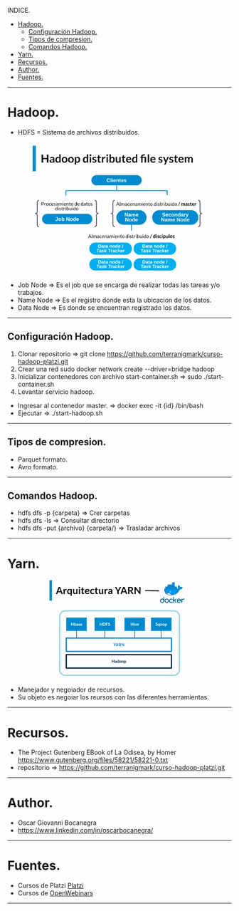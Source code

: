 INDICE.
- [Hadoop.](#hadoop)
  - [Configuración Hadoop.](#configuración-hadoop)
  - [Tipos de  compresion.](#tipos-de--compresion)
  - [Comandos Hadoop.](#comandos-hadoop)
- [Yarn.](#yarn)
- [Recursos.](#recursos)
- [Author.](#author)
- [Fuentes.](#fuentes)
___
 # Hadoop.
 - HDFS = Sistema de archivos distribuidos.
  <p align="center"> <img src ="./images/hdfs-arquiteture.png"></p>
 
 - Job Node => Es el job que se encarga de realizar todas las tareas y/o trabajos.
 - Name Node => Es el registro donde esta la ubicacion de los datos.
 - Data Node => Es donde se encuentran registrado los datos.
____
 ## Configuración Hadoop.
 1. Clonar repositorio => git clone https://github.com/terranigmark/curso-hadoop-platzi.git
 2. Crear una red sudo docker network create --driver=bridge hadoop
 3. Inicializar contenedores con archivo start-container.sh => sudo ./start-container.sh
 4. Levantar servicio hadoop.
   - Ingresar al contenedor master. => docker exec -it {id} /bin/bash
   - Ejecutar => ./start-hadoop.sh
____
 ## Tipos de  compresion.
 - Parquet formato.
 - Avro formato.
____
 ## Comandos Hadoop.
 - hdfs dfs -p {carpeta} => Crer carpetas
 - hdfs dfs -ls => Consultar directorio
 - hdfs dfs -put {archivo} {carpeta/} => Trasladar archivos
____
 # Yarn.
<p align="center"> <img src ="./images/yarn-arquiteture.png"></p>

 - Manejador y negoiador de recursos.
 - Su objeto es negoiar los reursos con las diferentes herramientas.
____
 # Recursos.
 - The Project Gutenberg EBook of La Odisea, by Homer https://www.gutenberg.org/files/58221/58221-0.txt
 - repositorio => https://github.com/terranigmark/curso-hadoop-platzi.git
_____
 # Author.
 - Oscar Giovanni Bocanegra
 - https://www.linkedin.com/in/oscarbocanegra/
____
 # Fuentes.
 - Cursos de Platzi [Platzi](http://platzi.com/)
  - Cursos de [OpenWebinars](https://openwebinars.net/)
___